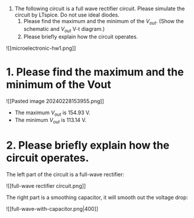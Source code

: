 1. The following circuit is a full wave rectifier circuit. Please simulate the circuit by LTspice. Do not use ideal diodes.
	1. Please find the maximum and the minimum of the $V_{out}$. (Show the schematic and $V_{out}$ V-t diagram.)
	2. Please briefly explain how the circuit operates.

![[microelectronic-hw1.png]]

# 1. Please find the maximum and the minimum of the Vout

![[Pasted image 20240228153955.png]]

- The maximum $V_{out}$ is $154.93 \text{ V}$.
- The minimum $V_{out}$ is $113.14\text{ V}$.

# 2. Please briefly explain how the circuit operates.

The left part of the circuit is a full-wave rectifier:

![[full-wave rectifier circuit.png]]

The right part is a smoothing capacitor, it will smooth out the voltage drop:

![[full-wave-with-capacitor.png|400]]